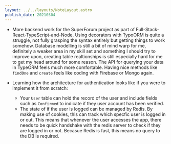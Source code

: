 ```yaml
---
layout: ../../layouts/NoteLayout.astro
publish_date: 20210304
---
```


- More backend work for the SuperForum project as part of Full-Stack-React-TypeScript-and-Node. Using decorators with TypoORM is quite a struggle, not fully grasping the syntax entirely but getting things to work somehow. Database modelling is still a bit of mind warp for me, definitely a weaker area in my skill set and something I should try to improve upon, creating table realtionships is still especially hard for me to get my head around for some reason. The API for querying your data in TypeORM feels much more comfortable. Having nice methods like `findOne` and `create` feels like coding with Firebase or Mongo again.

- Learning how the architecture for authentication looks like if you were to implement it from scratch:
  - Your `User` table can hold the record of the user and include fields such as `Confirmed` to indicate if they user account has been verified.
  - The state of if the user is logged can be managed by Redis. By making use of cookies, this can track which specfic user is logged in or out. This means that whenever the user accesses the app, there needs to be quick handshake with the redis server to check if they are logged in or not. Becasue Redis is fast, this means no query to the DB is required.
